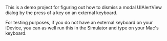 This is a demo project for figuring out how to dismiss a modal UIAlertView dialog by the press of a key on an external keyboard.

For testing purposes, if you do not have an external keyboard on your iDevice, you can as well run this in the Simulator and type on your Mac's keyboard.
